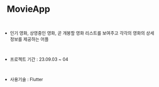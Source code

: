 # &nbsp; MovieApp

</br>

-   인기 영화, 상영중인 영화, 곧 개봉할 영화 리스트를 보여주고 각각의 영화의 상세 정보를 제공하는 어플

</br>

-   프로젝트 기간 : 23.09.03 ~ 04

</br>

-   사용기술 : Flutter
